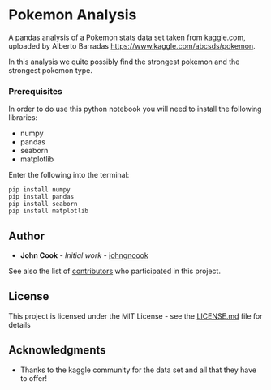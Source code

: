 # Pokemon Analysis
A pandas analysis of a Pokemon stats data set taken from kaggle.com, uploaded by Alberto Barradas https://www.kaggle.com/abcsds/pokemon.

In this analysis we quite possibly find the strongest pokemon and the strongest pokemon type.

### Prerequisites

In order to do use this python notebook you will need to install the following libraries:

* numpy
* pandas
* seaborn 
* matplotlib

Enter the following into the terminal:
```
pip install numpy
pip install pandas
pip install seaborn
pip install matplotlib
```

## Author

* **John Cook** - *Initial work* - [johngncook](https://github.com/johngncook)

See also the list of [contributors](https://github.com/your/project/contributors) who participated in this project.

## License

This project is licensed under the MIT License - see the [LICENSE.md](LICENSE.md) file for details

## Acknowledgments

* Thanks to the kaggle community for the data set and all that they have to offer!
